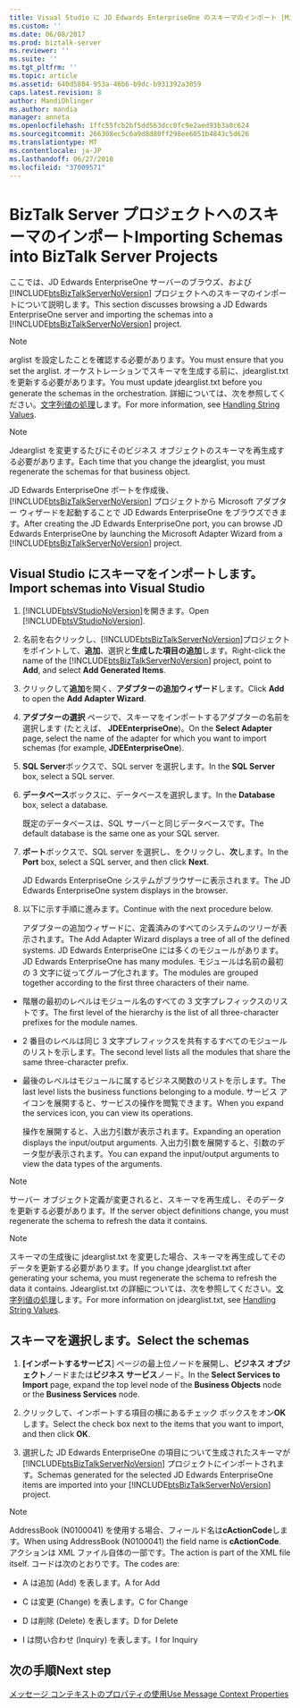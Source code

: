 ```yaml
---
title: Visual Studio に JD Edwards EnterpriseOne のスキーマのインポート |Microsoft Docs
ms.custom: ''
ms.date: 06/08/2017
ms.prod: biztalk-server
ms.reviewer: ''
ms.suite: ''
ms.tgt_pltfrm: ''
ms.topic: article
ms.assetid: 640d5884-953a-46b6-b9dc-b931392a3059
caps.latest.revision: 8
author: MandiOhlinger
ms.author: mandia
manager: anneta
ms.openlocfilehash: 1ffc55fcb2bf5dd563dcc0fc9e2aed93b3a0c624
ms.sourcegitcommit: 266308ec5c6a9d8d80ff298ee6051b4843c5d626
ms.translationtype: MT
ms.contentlocale: ja-JP
ms.lasthandoff: 06/27/2018
ms.locfileid: "37009571"
---
```

# <a name="importing-schemas-into-biztalk-server-projects"></a><span data-ttu-id="6a946-102">BizTalk Server プロジェクトへのスキーマのインポート</span><span class="sxs-lookup"><span data-stu-id="6a946-102">Importing Schemas into BizTalk Server Projects</span></span>
<span data-ttu-id="6a946-103">ここでは、JD Edwards EnterpriseOne サーバーのブラウズ、および [!INCLUDE[btsBizTalkServerNoVersion](../includes/btsbiztalkservernoversion-md.md)] プロジェクトへのスキーマのインポートについて説明します。</span><span class="sxs-lookup"><span data-stu-id="6a946-103">This section discusses browsing a JD Edwards EnterpriseOne server and importing the schemas into a [!INCLUDE[btsBizTalkServerNoVersion](../includes/btsbiztalkservernoversion-md.md)] project.</span></span>  
  
> [!NOTE]
>  <span data-ttu-id="6a946-104">arglist を設定したことを確認する必要があります。</span><span class="sxs-lookup"><span data-stu-id="6a946-104">You must ensure that you set the arglist.</span></span> <span data-ttu-id="6a946-105">オーケストレーションでスキーマを生成する前に、jdearglist.txt を更新する必要があります。</span><span class="sxs-lookup"><span data-stu-id="6a946-105">You must update jdearglist.txt before you generate the schemas in the orchestration.</span></span> <span data-ttu-id="6a946-106">詳細については、次を参照してください。[文字列値の処理](../core/handling-string-values2.md)します。</span><span class="sxs-lookup"><span data-stu-id="6a946-106">For more information, see [Handling String Values](../core/handling-string-values2.md).</span></span>  
  
> [!NOTE]
>  <span data-ttu-id="6a946-107">Jdearglist を変更するたびにそのビジネス オブジェクトのスキーマを再生成する必要があります。</span><span class="sxs-lookup"><span data-stu-id="6a946-107">Each time that you change the jdearglist, you must regenerate the schemas for that business object.</span></span>  
  
 <span data-ttu-id="6a946-108">JD Edwards EnterpriseOne ポートを作成後、[!INCLUDE[btsBizTalkServerNoVersion](../includes/btsbiztalkservernoversion-md.md)] プロジェクトから Microsoft アダプター ウィザードを起動することで JD Edwards EnterpriseOne をブラウズできます。</span><span class="sxs-lookup"><span data-stu-id="6a946-108">After creating the JD Edwards EnterpriseOne port, you can browse JD Edwards EnterpriseOne by launching the Microsoft Adapter Wizard from a [!INCLUDE[btsBizTalkServerNoVersion](../includes/btsbiztalkservernoversion-md.md)] project.</span></span>  
  
## <a name="import-schemas-into-visual-studio"></a><span data-ttu-id="6a946-109">Visual Studio にスキーマをインポートします。</span><span class="sxs-lookup"><span data-stu-id="6a946-109">Import schemas into Visual Studio</span></span>
  
1. <span data-ttu-id="6a946-110">[!INCLUDE[btsVStudioNoVersion](../includes/btsvstudionoversion-md.md)]を開きます。</span><span class="sxs-lookup"><span data-stu-id="6a946-110">Open [!INCLUDE[btsVStudioNoVersion](../includes/btsvstudionoversion-md.md)].</span></span>  
  
2. <span data-ttu-id="6a946-111">名前を右クリックし、[!INCLUDE[btsBizTalkServerNoVersion](../includes/btsbiztalkservernoversion-md.md)]プロジェクトをポイントして、**追加**、選択と**生成した項目の追加**します。</span><span class="sxs-lookup"><span data-stu-id="6a946-111">Right-click the name of the [!INCLUDE[btsBizTalkServerNoVersion](../includes/btsbiztalkservernoversion-md.md)] project, point to **Add**, and select **Add Generated Items**.</span></span>  
  
3. <span data-ttu-id="6a946-112">クリックして**追加**を開く、**アダプターの追加ウィザード**します。</span><span class="sxs-lookup"><span data-stu-id="6a946-112">Click **Add** to open the **Add Adapter Wizard**.</span></span>  
  
4. <span data-ttu-id="6a946-113">**アダプターの選択** ページで、スキーマをインポートするアダプターの名前を選択します (たとえば、 **JDEEnterpriseOne**)。</span><span class="sxs-lookup"><span data-stu-id="6a946-113">On the **Select Adapter** page, select the name of the adapter for which you want to import schemas (for example, **JDEEnterpriseOne**).</span></span>  
  
5. <span data-ttu-id="6a946-114">**SQL Server**ボックスで、SQL server を選択します。</span><span class="sxs-lookup"><span data-stu-id="6a946-114">In the **SQL Server** box, select a SQL server.</span></span>  
  
6. <span data-ttu-id="6a946-115">**データベース**ボックスに、データベースを選択します。</span><span class="sxs-lookup"><span data-stu-id="6a946-115">In the **Database** box, select a database.</span></span>  
  
    <span data-ttu-id="6a946-116">既定のデータベースは、SQL サーバーと同じデータベースです。</span><span class="sxs-lookup"><span data-stu-id="6a946-116">The default database is the same one as your SQL server.</span></span>  
  
7. <span data-ttu-id="6a946-117">**ポート**ボックスで、SQL server を選択し、をクリックし、**次**します。</span><span class="sxs-lookup"><span data-stu-id="6a946-117">In the **Port** box, select a SQL server, and then click **Next**.</span></span>  
  
    <span data-ttu-id="6a946-118">JD Edwards EnterpriseOne システムがブラウザーに表示されます。</span><span class="sxs-lookup"><span data-stu-id="6a946-118">The JD Edwards EnterpriseOne system displays in the browser.</span></span>  
  
8. <span data-ttu-id="6a946-119">以下に示す手順に進みます。</span><span class="sxs-lookup"><span data-stu-id="6a946-119">Continue with the next procedure below.</span></span>  
  
   <span data-ttu-id="6a946-120">アダプターの追加ウィザードに、定義済みのすべてのシステムのツリーが表示されます。</span><span class="sxs-lookup"><span data-stu-id="6a946-120">The Add Adapter Wizard displays a tree of all of the defined systems.</span></span> <span data-ttu-id="6a946-121">JD Edwards EnterpriseOne には多くのモジュールがあります。</span><span class="sxs-lookup"><span data-stu-id="6a946-121">JD Edwards EnterpriseOne has many modules.</span></span> <span data-ttu-id="6a946-122">モジュールは名前の最初の 3 文字に従ってグループ化されます。</span><span class="sxs-lookup"><span data-stu-id="6a946-122">The modules are grouped together according to the first three characters of their name.</span></span>  
  
- <span data-ttu-id="6a946-123">階層の最初のレベルはモジュール名のすべての 3 文字プレフィックスのリストです。</span><span class="sxs-lookup"><span data-stu-id="6a946-123">The first level of the hierarchy is the list of all three-character prefixes for the module names.</span></span>  
  
- <span data-ttu-id="6a946-124">2 番目のレベルは同じ 3 文字プレフィックスを共有するすべてのモジュールのリストを示します。</span><span class="sxs-lookup"><span data-stu-id="6a946-124">The second level lists all the modules that share the same three-character prefix.</span></span>  
  
- <span data-ttu-id="6a946-125">最後のレベルはモジュールに属するビジネス関数のリストを示します。</span><span class="sxs-lookup"><span data-stu-id="6a946-125">The last level lists the business functions belonging to a module.</span></span> <span data-ttu-id="6a946-126">サービス アイコンを展開すると、サービスの操作を閲覧できます。</span><span class="sxs-lookup"><span data-stu-id="6a946-126">When you expand the services icon, you can view its operations.</span></span>  
  
  <span data-ttu-id="6a946-127">操作を展開すると、入出力引数が表示されます。</span><span class="sxs-lookup"><span data-stu-id="6a946-127">Expanding an operation displays the input/output arguments.</span></span> <span data-ttu-id="6a946-128">入出力引数を展開すると、引数のデータ型が表示されます。</span><span class="sxs-lookup"><span data-stu-id="6a946-128">You can expand the input/output arguments to view the data types of the arguments.</span></span>  
  
> [!NOTE]
>  <span data-ttu-id="6a946-129">サーバー オブジェクト定義が変更されると、スキーマを再生成し、そのデータを更新する必要があります。</span><span class="sxs-lookup"><span data-stu-id="6a946-129">If the server object definitions change, you must regenerate the schema to refresh the data it contains.</span></span>  
  
> [!NOTE]
>  <span data-ttu-id="6a946-130">スキーマの生成後に jdearglist.txt を変更した場合、スキーマを再生成してそのデータを更新する必要があります。</span><span class="sxs-lookup"><span data-stu-id="6a946-130">If you change jdearglist.txt after generating your schema, you must regenerate the schema to refresh the data it contains.</span></span> <span data-ttu-id="6a946-131">Jdearglist.txt の詳細については、次を参照してください。[文字列値の処理](../core/handling-string-values2.md)します。</span><span class="sxs-lookup"><span data-stu-id="6a946-131">For more information on jdearglist.txt, see [Handling String Values](../core/handling-string-values2.md).</span></span>  
  
## <a name="select-the-schemas"></a><span data-ttu-id="6a946-132">スキーマを選択します。</span><span class="sxs-lookup"><span data-stu-id="6a946-132">Select the schemas</span></span>  
  
1. <span data-ttu-id="6a946-133">**[インポートするサービス**] ページの最上位ノードを展開し、**ビジネス オブジェクト**ノードまたは**ビジネス サービス**ノード。</span><span class="sxs-lookup"><span data-stu-id="6a946-133">In the **Select Services to Import** page, expand the top level node of the **Business Objects** node or the **Business Services** node.</span></span>  
  
2. <span data-ttu-id="6a946-134">クリックして、インポートする項目の横にあるチェック ボックスをオン**OK**します。</span><span class="sxs-lookup"><span data-stu-id="6a946-134">Select the check box next to the items that you want to import, and then click **OK**.</span></span>  
  
3. <span data-ttu-id="6a946-135">選択した JD Edwards EnterpriseOne の項目について生成されたスキーマが [!INCLUDE[btsBizTalkServerNoVersion](../includes/btsbiztalkservernoversion-md.md)] プロジェクトにインポートされます。</span><span class="sxs-lookup"><span data-stu-id="6a946-135">Schemas generated for the selected JD Edwards EnterpriseOne items are imported into your [!INCLUDE[btsBizTalkServerNoVersion](../includes/btsbiztalkservernoversion-md.md)] project.</span></span>  
  
> [!NOTE]
>  <span data-ttu-id="6a946-136">AddressBook (N0100041) を使用する場合、フィールド名は**cActionCode**します。</span><span class="sxs-lookup"><span data-stu-id="6a946-136">When using AddressBook (N0100041) the field name is **cActionCode**.</span></span> <span data-ttu-id="6a946-137">アクションは XML ファイル自体の一部です。</span><span class="sxs-lookup"><span data-stu-id="6a946-137">The action is part of the XML file itself.</span></span> <span data-ttu-id="6a946-138">コードは次のとおりです。</span><span class="sxs-lookup"><span data-stu-id="6a946-138">The codes are:</span></span>  
  
-   <span data-ttu-id="6a946-139">A は追加 (Add) を表します。</span><span class="sxs-lookup"><span data-stu-id="6a946-139">A for Add</span></span>  
  
-   <span data-ttu-id="6a946-140">C は変更 (Change) を表します。</span><span class="sxs-lookup"><span data-stu-id="6a946-140">C for Change</span></span>  
  
-   <span data-ttu-id="6a946-141">D は削除 (Delete) を表します。</span><span class="sxs-lookup"><span data-stu-id="6a946-141">D for Delete</span></span>  
  
-   <span data-ttu-id="6a946-142">I は問い合わせ (Inquiry) を表します。</span><span class="sxs-lookup"><span data-stu-id="6a946-142">I for Inquiry</span></span>  
  
## <a name="next-step"></a><span data-ttu-id="6a946-143">次の手順</span><span class="sxs-lookup"><span data-stu-id="6a946-143">Next step</span></span>
[<span data-ttu-id="6a946-144">メッセージ コンテキストのプロパティの使用</span><span class="sxs-lookup"><span data-stu-id="6a946-144">Use Message Context Properties</span></span>](../core/using-message-context-properties1.md)